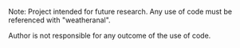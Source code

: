 Note: Project intended for future research. Any use of code must be referenced with "weatheranal". 

Author is not responsible for any outcome of the use of code.